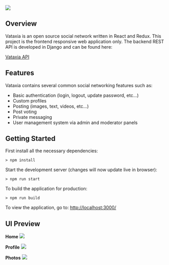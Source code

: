 ![](http://i.imgur.com/y3YLhkW.png)

## Overview

Vataxia is an open source social network written in React and Redux. This project is the frontend responsive web 
application only. The backend REST API is developed in Django and can be found here: 

[Vataxia API](https://github.com/buckyroberts/Vataxia)

## Features

Vataxia contains several common social networking features such as:
- Basic authentication (login, logout, update password, etc...)
- Custom profiles
- Posting (images, text, videos, etc...)
- Post voting
- Private messaging
- User management system via admin and moderator panels

## Getting Started

First install all the necessary dependencies:
```
> npm install
```

Start the development server (changes will now update live in browser):
```
> npm run start
```

To build the application for production:
```
> npm run build
```

To view the application, go to: [http://localhost:3000/](http://localhost:3000/)

## UI Preview

**Home**
![](http://i.imgur.com/y0Cr1an.png)

**Profile**
![](http://i.imgur.com/Ukoh5Tx.png)

**Photos**
![](http://i.imgur.com/TNb1Abn.png)
